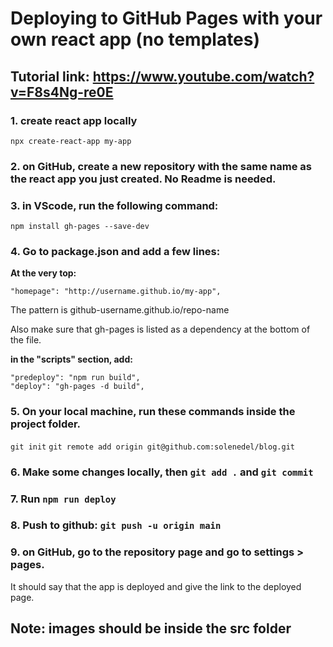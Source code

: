# Deploying to GitHub Pages with your own react app (no templates)

## Tutorial link: https://www.youtube.com/watch?v=F8s4Ng-re0E

### 1. create react app locally

`npx create-react-app my-app`

### 2. on GitHub, create a new repository with the same name as the react app you just created. No Readme is needed.


### 3. in VScode, run the following command:
  `npm install gh-pages --save-dev`

### 4. Go to package.json and add a few lines:

**At the very top:**
```
"homepage": "http://username.github.io/my-app",
```
The pattern is github-username.github.io/repo-name

Also make sure that gh-pages is listed as a dependency at the bottom of the file.

**in the "scripts" section, add:**

```
"predeploy": "npm run build",
"deploy": "gh-pages -d build",
```


### 5. On your local machine, run these commands inside the project folder.

`git init`
`git remote add origin git@github.com:solenedel/blog.git`

### 6. Make some changes locally, then `git add .` and `git commit`

### 7. Run `npm run deploy`

### 8. Push to github: `git push -u origin main`

### 9. on GitHub, go to the repository page and go to settings > pages.

It should say that the app is deployed and give the link to the deployed page. 




## Note: images should be inside the src folder 